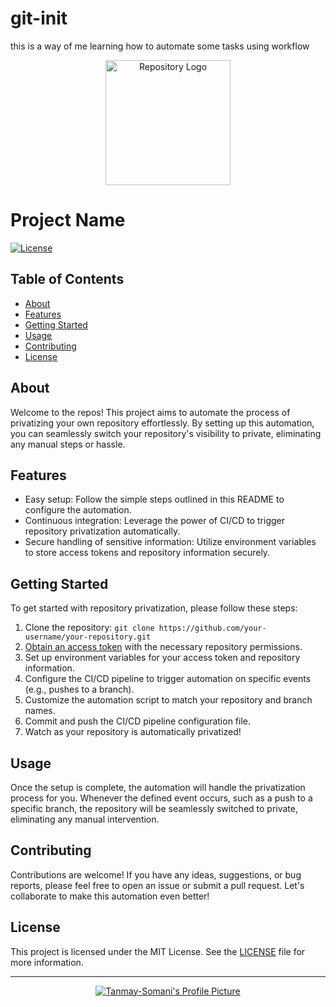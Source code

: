 # git-init
this is a way of me learning how to automate some tasks using workflow 
<div align="center">
  <img src="your-repo-logo.png" alt="Repository Logo" width="200px">
</div>

# Project Name

[![License](https://img.shields.io/badge/license-MIT-blue.svg)](LICENSE)

## Table of Contents

- [About](#about)
- [Features](#features)
- [Getting Started](#getting-started)
- [Usage](#usage)
- [Contributing](#contributing)
- [License](#license)

## About

Welcome to the repos! This project aims to automate the process of privatizing your own repository effortlessly. By setting up this automation, you can seamlessly switch your repository's visibility to private, eliminating any manual steps or hassle.

## Features

- Easy setup: Follow the simple steps outlined in this README to configure the automation.
- Continuous integration: Leverage the power of CI/CD to trigger repository privatization automatically.
- Secure handling of sensitive information: Utilize environment variables to store access tokens and repository information securely.

## Getting Started

To get started with repository privatization, please follow these steps:

1. Clone the repository: `git clone https://github.com/your-username/your-repository.git`
2. [Obtain an access token](https://docs.github.com/en/authentication/keeping-your-account-and-data-secure/creating-a-personal-access-token) with the necessary repository permissions.
3. Set up environment variables for your access token and repository information.
4. Configure the CI/CD pipeline to trigger automation on specific events (e.g., pushes to a branch).
5. Customize the automation script to match your repository and branch names.
6. Commit and push the CI/CD pipeline configuration file.
7. Watch as your repository is automatically privatized!

## Usage

Once the setup is complete, the automation will handle the privatization process for you. Whenever the defined event occurs, such as a push to a specific branch, the repository will be seamlessly switched to private, eliminating any manual intervention.

## Contributing

Contributions are welcome! If you have any ideas, suggestions, or bug reports, please feel free to open an issue or submit a pull request. Let's collaborate to make this automation even better!

## License

This project is licensed under the MIT License. See the [LICENSE](LICENSE) file for more information.

---

<div align="center">
  <a href="https://github.com/Tanmay-Somani">
    <img src="https://github.com/Tanmay-Somani/git-init/main/images/prfph.jpg" alt="Tanmay-Somani's Profile Picture">
  </a>
</div>

